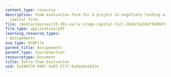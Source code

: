 ```yaml
---
content_type: resource
description: Team evaluation form for a project to negotiate funding with a venture
  capital firm.
file: /media/courses/15-391-early-stage-capital-fall-2010/5a106f36996fea032f1f6a5aeba1621e_MIT15_391F10_eval.pdf
file_type: application/pdf
learning_resource_types:
- Assignments
ocw_type: OCWFile
parent_title: Assignments
parent_type: CourseSection
resourcetype: Document
title: Intra-Team Evaluation
uid: 5a106f36-996f-ea03-2f1f-6a5aeba1621e
---
```

